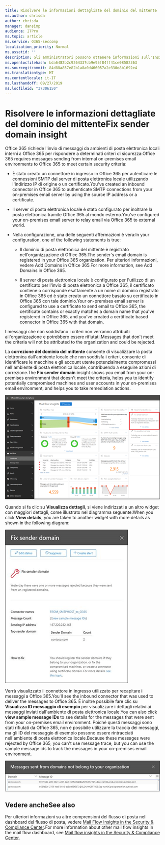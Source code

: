 ```yaml
---
title: Risolvere le informazioni dettagliate del dominio del mittente
ms.author: chrisda
author: chrisda
manager: dansimp
audience: ITPro
ms.topic: article
ms.service: O365-seccomp
localization_priority: Normal
ms.assetid: ''
description: Gli amministratori possono ottenere informazioni sull'Insight del dominio del mittente Fix nel dashboard del flusso di posta elettronica nel centro sicurezza & Compliance.
ms.openlocfilehash: bda6482b2c9264337db9e95f84ff41ce08582363
ms.sourcegitcommit: 84d88a857e82b1a8a0d466057a2e330e8b1692e4
ms.translationtype: MT
ms.contentlocale: it-IT
ms.lasthandoff: 09/27/2019
ms.locfileid: "37306150"
---
```

# <a name="fix-sender-domain-insight"></a><span data-ttu-id="86688-103">Risolvere le informazioni dettagliate del dominio del mittente</span><span class="sxs-lookup"><span data-stu-id="86688-103">Fix sender domain insight</span></span>

<span data-ttu-id="86688-104">Office 365 richiede l'invio di messaggi da ambienti di posta elettronica locali interni a Office 365 per rispondere a determinati criteri di sicurezza:</span><span class="sxs-lookup"><span data-stu-id="86688-104">Office 365 requires messages sending from internal on-premises email environments to Office 365 to meet certain security criteria:</span></span>

- <span data-ttu-id="86688-105">È stato creato un connettore in ingresso in Office 365 per autenticare le connessioni SMTP dal server di posta elettronica locale utilizzando l'indirizzo IP di origine o un certificato.</span><span class="sxs-lookup"><span data-stu-id="86688-105">You've created an inbound connector in Office 365 to authenticate SMTP connections from your on-premises email server by using the source IP address or a certificate.</span></span>

- <span data-ttu-id="86688-106">Il server di posta elettronica locale è stato configurato per inoltrare la posta elettronica tramite Office 365 al mondo esterno.</span><span class="sxs-lookup"><span data-stu-id="86688-106">You've configured your on-premises email server to relay email via Office 365 to external world.</span></span>

- <span data-ttu-id="86688-107">Nella configurazione, una delle seguenti affermazioni è vera:</span><span class="sxs-lookup"><span data-stu-id="86688-107">In your configuration, one of the following statements is true:</span></span>

  - <span data-ttu-id="86688-108">Il dominio di posta elettronica del mittente è registrato nell'organizzazione di Office 365.</span><span class="sxs-lookup"><span data-stu-id="86688-108">The sender's email domain is registered in your Office 365 organization.</span></span> <span data-ttu-id="86688-109">Per ulteriori informazioni, vedere Add Domains in Office 365.</span><span class="sxs-lookup"><span data-stu-id="86688-109">For more information, see Add Domains in Office 365.</span></span>

  - <span data-ttu-id="86688-110">Il server di posta elettronica locale è configurato per l'utilizzo di un certificato per l'invio di posta elettronica a Office 365, il certificato contiene o corrisponde esattamente a un nome di dominio registrato in Office 365 ed è stato creato un connettore basato su certificato in Office 365 con tale dominio.</span><span class="sxs-lookup"><span data-stu-id="86688-110">Your on-premises email server is configured to use a certificate to send email to Office 365, the certificate contains or exactly matches a domain name that you've registered in Office 365, and you've created a certificate based connector in Office 365 with that domain.</span></span> 

<span data-ttu-id="86688-111">I messaggi che non soddisfano i criteri non verranno attribuiti all'organizzazione e potrebbero essere rifiutati.</span><span class="sxs-lookup"><span data-stu-id="86688-111">Messages that don't meet the criteria will not be attributed to the organization and could be rejected.</span></span>

<span data-ttu-id="86688-112">La **correzione del dominio del mittente** consente di visualizzare la posta elettronica dall'ambiente locale che non soddisfa i criteri, consente di identificare le macchine e gli account utente potenzialmente compromessi nell'ambiente di posta elettronica locale, contribuendo a eseguire azioni di correzione.</span><span class="sxs-lookup"><span data-stu-id="86688-112">The **Fix sender domain** insight shows you email from your on-premises environment that doesn't meet the criteria, helps you to identify potentially compromised machines and user accounts in your on-premises email environment, and helps you to take remediation actions.</span></span>

![L'Insight del dominio del mittente Fix nel dashboard del flusso di posta elettronica nel centro sicurezza & Compliance](../media/sender-domain-insight-selected.png)

<span data-ttu-id="86688-114">Quando si fa clic su **Visualizza dettagli**, si viene indirizzati a un altro widget con maggiori dettagli, come illustrato nel diagramma seguente:</span><span class="sxs-lookup"><span data-stu-id="86688-114">When you click **View details**, you are taken to another widget with more details as shown in the following diagram:</span></span>

![Il widget dettagli nell'Insight del dominio del mittente FIX](../media/sender-domain-view-details.png)

<span data-ttu-id="86688-116">Verrà visualizzato il connettore in ingresso utilizzato per recapitare i messaggi a Office 365.</span><span class="sxs-lookup"><span data-stu-id="86688-116">You'll see the inbound connector that was used to deliver the messages to Office 365.</span></span> <span data-ttu-id="86688-117">È inoltre possibile fare clic su **Visualizza ID messaggio di esempio** per visualizzare i dettagli relativi ai messaggi inviati dall'ambiente di posta elettronica locale.</span><span class="sxs-lookup"><span data-stu-id="86688-117">You can also click **view sample message IDs** to see details for the messages that were sent from your on-premises email environment.</span></span> <span data-ttu-id="86688-118">Poiché questi messaggi sono stati rifiutati da Office 365, non è possibile utilizzare la traccia dei messaggi, ma gli ID del messaggio di esempio possono essere rintracciati nell'ambiente di posta elettronica locale.</span><span class="sxs-lookup"><span data-stu-id="86688-118">Because these messages were rejected by Office 365, you can't use message trace, but you can use the sample message ids to track the messages in your on-premises email environment.</span></span>

![Visualizzare gli ID dei messaggi di esempio nell'Insight del dominio del mittente FIX](../media/sender-domain-view-sample-message-ids.png)

## <a name="see-also"></a><span data-ttu-id="86688-120">Vedere anche</span><span class="sxs-lookup"><span data-stu-id="86688-120">See also</span></span>

<span data-ttu-id="86688-121">Per ulteriori informazioni su altre comprensioni del flusso di posta nel dashboard del flusso di posta, vedere [Mail Flow Insights in the Security & Compliance Center](mail-flow-insights-v2.md).</span><span class="sxs-lookup"><span data-stu-id="86688-121">For more information about other mail flow insights in the mail flow dashboard, see [Mail flow insights in the Security & Compliance Center](mail-flow-insights-v2.md).</span></span>
